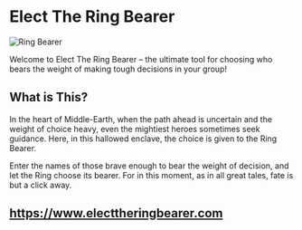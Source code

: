 # Elect The Ring Bearer

![Ring Bearer](ring-bearer.jpg)

Welcome to Elect The Ring Bearer – the ultimate tool for choosing who bears the weight of making tough decisions in your group!

## What is This?

In the heart of Middle-Earth, when the path ahead is uncertain and the weight of choice heavy, even the mightiest heroes sometimes seek guidance. Here, in this hallowed enclave, the choice is given to the Ring Bearer.

Enter the names of those brave enough to bear the weight of decision, and let the Ring choose its bearer. For in this moment, as in all great tales, fate is but a click away.

## https://www.electtheringbearer.com
